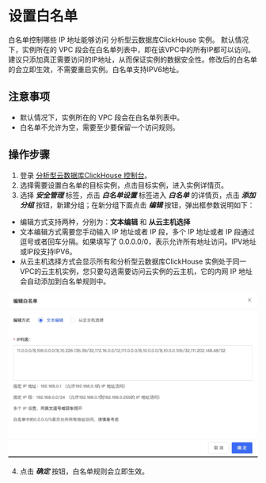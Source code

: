 # 设置白名单
白名单控制哪些 IP 地址能够访问 分析型云数据库ClickHouse 实例。 默认情况下，实例所在的 VPC 段会在白名单列表中，即在该VPC中的所有IP都可以访问。建议只添加真正需要访问的IP地址，从而保证实例的数据安全性。修改后的白名单的会立即生效，不需要重启实例。白名单支持IPV6地址。

## 注意事项
* 默认情况下，实例所在的 VPC 段会在白名单列表中。
* 白名单不允许为空，需要至少要保留一个访问规则。

## 操作步骤
1. 登录 [分析型云数据库ClickHouse 控制台](https://jchdb-console.jdcloud.com)。
2. 选择需要设置白名单的目标实例，点击目标实例，进入实例详情页。
3. 选择 ***安全管理*** 标签，点击 ***白名单设置*** 标签进入 ***白名单*** 的详情页，点击 ***添加分组*** 按钮，新建分组；在新分组下面点击 ***编辑*** 按钮，弹出框参数说明如下：
- 编辑方式支持两种，分别为：**文本编辑** 和 **从云主机选择**
- 文本编辑方式需要您手动输入 IP 地址或者 IP 段，多个 IP 地址或者 IP 段通过逗号或者回车分隔。如果填写了 0.0.0.0/0，表示允许所有地址访问。IPV地址或IP段支持IPV6。
- 从云主机选择方式会显示所有和分析型云数据库ClickHouse 实例处于同一VPC的云主机实例，您只要勾选需要访问云实例的云主机，它的内网 IP 地址会自动添加到白名单规则中。

![设置白名单1](../../../../../image/JCHDB/Set-Whitelist-1.jpg)

4. 点击 ***确定*** 按钮，白名单规则会立即生效。
